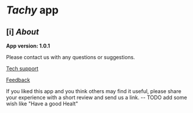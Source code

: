 # *Tachy* app

## [i] *About*

**App version: 1.0.1**

Please contact us with any questions or suggestions.

[Tech support](mailto:ant.kilk@gmail.com)

[Feedback](mailto:ant.kilk@gmail.com)

If you liked this app and you think others may find it useful, please share your experience with a short review
and send us a link. -- TODO add some wish like "Have a good Healt"
